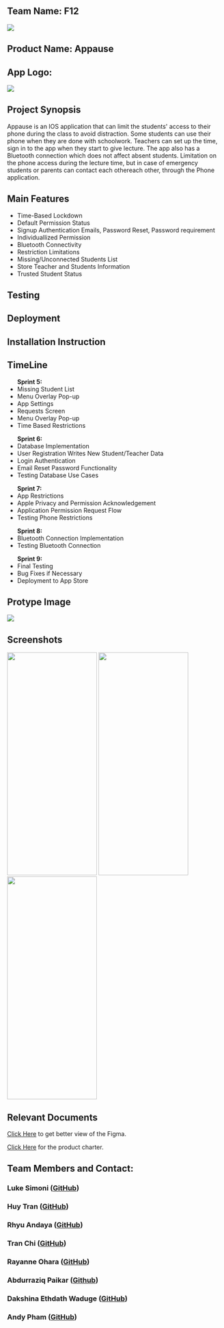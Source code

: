 <h2>Team Name: F12</h2>
<img src="https://github.com/WiiTran/Appause-F12Team/assets/157750304/7bda7850-b68d-49b9-afeb-d9295e9300d1">
<h2>Product Name: Appause</h2>
<h2>App Logo:</h2>
<img src="https://github.com/WiiTran/Appause-F12Team/assets/157750304/8c5ee0bd-9deb-44d2-8be8-2c7513888988">
<h2>Project Synopsis </h2>
<p>Appause is an IOS application that can limit the students' access to their phone during the class to avoid distraction. Some students can use their phone when they are done with schoolwork. Teachers can set up the time, sign in to the app when they start to give lecture. The app also has a Bluetooth connection which does not affect absent students. Limitation on the phone access during the lecture time, but in case of emergency students or parents can contact each othereach other, through the Phone application. </p>

<h2>Main Features</h2>
  <ul>
    <li>Time-Based Lockdown</li>
    <li>Default Permission Status</li>
    <li>Signup Authentication Emails, Password Reset, Password requirement</li>
    <li>Individuallized Permission</li>
    <li>Bluetooth Connectivity</li>
    <li>Restriction Limitations </li>
    <li>Missing/Unconnected Students List</li>
    <li>Store Teacher and Students Information</li>
    <li>Trusted Student Status</li>
  </ul>

<h2>Testing</h2>
<!-- Next semester -->
<h2>Deployment</h2>
<!-- Next Semester-->
<h2>Installation Instruction</h2>
<!-- Next Semester -->
<h2>TimeLine</h2>
    <ul> <strong> Sprint 5: </strong>
      <li>Missing Student List</li>
      <li>Menu Overlay Pop-up</li>
      <li>App Settings</li>
      <li>Requests Screen</li>
      <li>Menu Overlay Pop-up</li>
      <li>Time Based Restrictions</li>
    </ul>
     <ul> <strong> Sprint 6: </strong>
      <li>Database Implementation</li>
      <li>User Registration Writes New Student/Teacher Data</li>
      <li>Login Authentication</li>
      <li>Email Reset Password Functionality</li>
      <li>Testing Database Use Cases</li>
    </ul>
     <ul> <strong> Sprint 7: </strong>
      <li>App Restrictions</li>
      <li>Apple Privacy and Permission Acknowledgement</li>
      <li>Application Permission Request Flow</li>
      <li>Testing Phone Restrictions</li>
    </ul>
    <ul> <strong> Sprint 8: </strong>
      <li>Bluetooth Connection Implementation</li>
      <li>Testing Bluetooth Connection</li>
    </ul>
    <ul> <strong> Sprint 9: </strong>
      <li>Final Testing</li>
      <li>Bug Fixes if Necessary</li>
      <li>Deployment to App Store</li>
    </ul>
<h2>Protype Image</h2>
  <img src="https://github.com/WiiTran/Appause_TeamF12/blob/main/Appause_Figma.png">
  
<h2>Screenshots</h2>

 <img src="https://github.com/WiiTran/Appause_TeamF12/assets/157750304/7a5f00ce-64aa-4b5b-9840-bcbe1b9a67cf" width="210" height="520">       <img src="https://github.com/WiiTran/Appause_TeamF12/assets/157750304/ee7f7d33-f396-4e32-ba52-3a0ebdced448" width="210" height="520">       <img src="https://github.com/WiiTran/Appause_TeamF12/assets/157750304/fb3ce7e1-a126-47ca-85ad-6f4271c0f347" width="210" height="520"> 

<h2>Relevant Documents</h2>
  </p><a href="https://www.figma.com/file/58eXXgO5sQRfMzSKdFACq2/appause-figjam?type=whiteboard&node-id=0-1"> Click Here</a> to get better view of the Figma. </p>
   </p><a href="https://mysacstate-my.sharepoint.com/:w:/r/personal/lsimoni_csus_edu/_layouts/15/Doc.aspx?sourcedoc=%7B804A1DDF-1D1C-41D6-BB1C-7059EBC268EB%7D&file=Project%20Charter%20(Team%20F12).docx&action=default&mobileredirect=true"> Click Here</a>  for the product charter. </p>

<h2>Team Members and Contact:</h2> 
<h3>Luke Simoni (<a href="https://github.com/Lsimoni1">GitHub</a>)</</h3>
<h3>Huy Tran (<a href="https://github.com/WiiTran">GitHub</a>)</h3>
<h3>Rhyu Andaya (<a href="https://github.com/RhyuAndaya">GitHub</a>)</h3>
<h3>Tran Chi (<a href="https://github.com/Tracychi93">GitHub</a>)</h3>
<h3>Rayanne Ohara  (<a href="https://github.com/TotoBroo">GitHub</a>)</</h3>
<h3>Abdurraziq Paikar (<a href="https://github.com/Abdurraziqp">Github</a>)</h3>
<h3>Dakshina Ethdath Waduge (<a href="https://github.com/Dash-007">GitHub</a>)</h3>
<h3>Andy Pham (<a href="https://github.com/ap2024">GitHub</a>)</h3><br/><br/>
